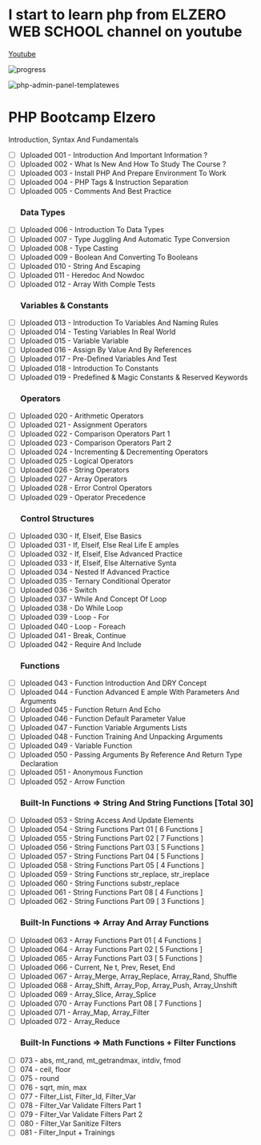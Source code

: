 # I start to learn php from ELZERO WEB SCHOOL channel on youtube

[Youtube](https://www.youtube.com/playlist?list=PLDoPjvoNmBAy41u35AqJUrI-H83DObUDq)

![progress](https://us-central1-progress-markdown.cloudfunctions.net/progress/0)

![php-admin-panel-templatewes](https://user-images.githubusercontent.com/84162824/177995458-1b630374-adc0-44b7-b150-170472b43c90.jpeg)

<h1>PHP Bootcamp Elzero</h1>

Introduction, Syntax And Fundamentals

- [ ] Uploaded 001 - Introduction And Important Information ?
- [ ] Uploaded 002 - What Is New And How To Study The Course ?
- [ ] Uploaded 003 - Install PHP And Prepare Environment To Work
- [ ] Uploaded 004 - PHP Tags & Instruction Separation
- [ ] Uploaded 005 - Comments And Best Practice
     ### Data Types
- [ ] Uploaded 006 - Introduction To Data Types
- [ ] Uploaded 007 - Type Juggling And Automatic Type Conversion
- [ ] Uploaded 008 - Type Casting
- [ ] Uploaded 009 - Boolean And Converting To Booleans
- [ ] Uploaded 010 - String And Escaping
- [ ] Uploaded 011 - Heredoc And Nowdoc
- [ ] Uploaded 012 - Array With Comple  Tests
     ### Variables & Constants
- [ ] Uploaded 013 - Introduction To Variables And Naming Rules
- [ ] Uploaded 014 - Testing Variables In Real World
- [ ] Uploaded 015 - Variable Variable
- [ ] Uploaded 016 - Assign By Value And By References
- [ ] Uploaded 017 - Pre-Defined Variables And Test
- [ ] Uploaded 018 - Introduction To Constants
- [ ] Uploaded 019 - Predefined & Magic Constants & Reserved Keywords
     ### Operators
- [ ] Uploaded 020 - Arithmetic Operators
- [ ] Uploaded 021 - Assignment Operators
- [ ] Uploaded 022 - Comparison Operators Part 1
- [ ] Uploaded 023 - Comparison Operators Part 2
- [ ] Uploaded 024 - Incrementing & Decrementing Operators
- [ ] Uploaded 025 - Logical Operators
- [ ] Uploaded 026 - String Operators
- [ ] Uploaded 027 - Array Operators
- [ ] Uploaded 028 - Error Control Operators
- [ ] Uploaded 029 - Operator Precedence
     ### Control Structures
- [ ] Uploaded 030 - If, Elseif, Else Basics
- [ ] Uploaded 031 - If, Elseif, Else Real Life E amples
- [ ] Uploaded 032 - If, Elseif, Else Advanced Practice
- [ ] Uploaded 033 - If, Elseif, Else Alternative Synta 
- [ ] Uploaded 034 - Nested If Advanced Practice
- [ ] Uploaded 035 - Ternary Conditional Operator
- [ ] Uploaded 036 - Switch
- [ ] Uploaded 037 - While And Concept Of Loop
- [ ] Uploaded 038 - Do While Loop
- [ ] Uploaded 039 - Loop - For
- [ ] Uploaded 040 - Loop - Foreach
- [ ] Uploaded 041 - Break, Continue
- [ ] Uploaded 042 - Require And Include
     ### Functions
- [ ] Uploaded 043 - Function Introduction And DRY Concept
- [ ] Uploaded 044 - Function Advanced E ample With Parameters And Arguments
- [ ] Uploaded 045 - Function Return And Echo
- [ ] Uploaded 046 - Function Default Parameter Value
- [ ] Uploaded 047 - Function Variable Arguments Lists
- [ ] Uploaded 048 - Function Training And Unpacking Arguments
- [ ] Uploaded 049 - Variable Function
- [ ] Uploaded 050 - Passing Arguments By Reference And Return Type Declaration
- [ ] Uploaded 051 - Anonymous Function
- [ ] Uploaded 052 - Arrow Function
    ### Built-In Functions => String And String Functions [Total 30]
- [ ] Uploaded 053 - String Access And Update Elements
- [ ] Uploaded 054 - String Functions Part 01 [ 6 Functions ]
- [ ] Uploaded 055 - String Functions Part 02 [ 7 Functions ]
- [ ] Uploaded 056 - String Functions Part 03 [ 5 Functions ]
- [ ] Uploaded 057 - String Functions Part 04 [ 5 Functions ]
- [ ] Uploaded 058 - String Functions Part 05 [ 4 Functions ]
- [ ] Uploaded 059 - String Functions str_replace, str_ireplace
- [ ] Uploaded 060 - String Functions substr_replace
- [ ] Uploaded 061 - String Functions Part 08 [ 4 Functions ]
- [ ] Uploaded 062 - String Functions Part 09 [ 3 Functions ]
     ### Built-In Functions => Array And Array Functions
- [ ] Uploaded 063 - Array Functions Part 01 [ 4 Functions ]
- [ ] Uploaded 064 - Array Functions Part 02 [ 5 Functions ]
- [ ] Uploaded 065 - Array Functions Part 03 [ 5 Functions ]
- [ ] Uploaded 066 - Current, Ne t, Prev, Reset, End
- [ ] Uploaded 067 - Array_Merge, Array_Replace, Array_Rand, Shuffle
- [ ] Uploaded 068 - Array_Shift, Array_Pop, Array_Push, Array_Unshift
- [ ] Uploaded 069 - Array_Slice, Array_Splice
- [ ] Uploaded 070 - Array Functions Part 08 [ 7 Functions ]
- [ ] Uploaded 071 - Array_Map, Array_Filter
- [ ] Uploaded 072 - Array_Reduce
     ### Built-In Functions => Math Functions + Filter Functions
- [ ] 073 - abs, mt_rand, mt_getrandmax, intdiv, fmod
- [ ] 074 - ceil, floor
- [ ] 075 - round
- [ ] 076 - sqrt, min, max
- [ ] 077 - Filter_List, Filter_Id, Filter_Var
- [ ] 078 - Filter_Var Validate Filters Part 1
- [ ] 079 - Filter_Var Validate Filters Part 2
- [ ] 080 - Filter_Var Sanitize Filters
- [ ] 081 - Filter_Input + Trainings
